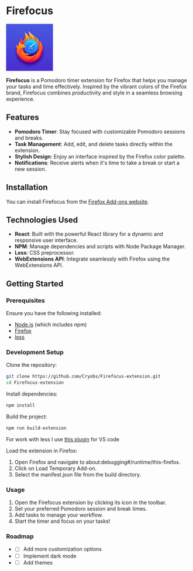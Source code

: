 # Firefocus

![Firefocus Logo](https://github.com/Cryobs/Firefocus-extension/raw/main/public/icons/firefocus-logo-128.png)

**Firefocus** is a Pomodoro timer extension for Firefox that helps you manage your tasks and time effectively. Inspired by the vibrant colors of the Firefox brand, Firefocus combines productivity and style in a seamless browsing experience.

## Features

- **Pomodoro Timer**: Stay focused with customizable Pomodoro sessions and breaks.
- **Task Management**: Add, edit, and delete tasks directly within the extension.
- **Stylish Design**: Enjoy an interface inspired by the Firefox color palette.
- **Notifications**: Receive alerts when it's time to take a break or start a new session.

## Installation

You can install Firefocus from the [Firefox Add-ons website](https://addons.mozilla.org/firefox/addon/firefocus/).

## Technologies Used

- **React**: Built with the powerful React library for a dynamic and responsive user interface.
- **NPM**: Manage dependencies and scripts with Node Package Manager.
- **Less**: CSS preprocessor.
- **WebExtensions API**: Integrate seamlessly with Firefox using the WebExtensions API.

## Getting Started

### Prerequisites

Ensure you have the following installed:

- [Node.js](https://nodejs.org/) (which includes npm)
- [Firefox](https://www.mozilla.org/en-US/firefox/new/)
- [less](https://lesscss.org/)

### Development Setup

Clone the repository:

```bash
git clone https://github.com/Cryobs/Firefocus-extension.git
cd Firefocus-extension
```

Install dependencies:
```bash
npm install
```
Build the project:
```bash
npm run build-extension
```

For work with less I use [this plugin](https://marketplace.visualstudio.com/items?itemName=Wscats.eno) for VS code

Load the extension in Firefox:

1. Open Firefox and navigate to about:debugging#/runtime/this-firefox.
2. Click on Load Temporary Add-on.
3. Select the manifest.json file from the build directory.

### Usage

1. Open the Firefocus extension by clicking its icon in the toolbar.
2. Set your preferred Pomodoro session and break times.
3. Add tasks to manage your workflow.
4. Start the timer and focus on your tasks!

### Roadmap 
- - [ ] Add more customization options
- - [ ] Implement dark mode
- - [ ] Add themes